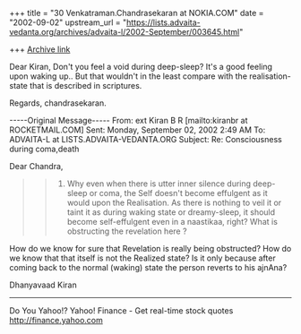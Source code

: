 +++
title = "30 Venkatraman.Chandrasekaran at NOKIA.COM"
date = "2002-09-02"
upstream_url = "https://lists.advaita-vedanta.org/archives/advaita-l/2002-September/003645.html"

+++
[Archive link](https://lists.advaita-vedanta.org/archives/advaita-l/2002-September/003645.html)

Dear Kiran,
   Don't you feel a void during deep-sleep? It's a good
feeling upon waking up.. But that wouldn't in the least
compare with the realisation-state that is described in
scriptures.

   Regards,
   chandrasekaran.

-----Original Message-----
From: ext Kiran B R [mailto:kiranbr at ROCKETMAIL.COM]
Sent: Monday, September 02, 2002 2:49 AM
To: ADVAITA-L at LISTS.ADVAITA-VEDANTA.ORG
Subject: Re: Consciousness during coma,death


Dear Chandra,

> > 1. Why even when there is utter inner silence
> during
> > deep-sleep
> > or coma, the Self doesn't become effulgent as it
> > would upon
> > the Realisation. As there is nothing to veil it or
> > taint it
> > as during waking state or dreamy-sleep, it should
> > become
> > self-effulgent even in a naastikaa, right? What is
> > obstructing
> > the revelation here ?

How do we know for sure that Revelation is really
being obstructed? How do we know that that itself is
not the Realized state? Is it only because after
coming back to the normal (waking) state the person
reverts to his ajnAna?

Dhanyavaad
Kiran

__________________________________________________
Do You Yahoo!?
Yahoo! Finance - Get real-time stock quotes
http://finance.yahoo.com

